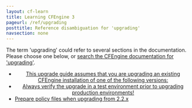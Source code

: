 ```yaml
---
layout: cf-learn
title: Learning CFEngine 3
pageurl: /ref/upgrading
posttitle: Reference disambiguation for 'upgrading'
navsection: none
---
```


The term 'upgrading' could refer to several sections in the documentation. Please choose one below, or
[search the CFEngine documentation for 'upgrading'](http://cfengine.com/docs/3.5/search.html?q=upgrading).

- [<center data-behavior="exclude-from-toc">This upgrade guide assumes that you are upgrading an existing CFEngine installation of one of the following versions:](http://cfengine.com/docs/3.5/getting-started-upgrade.html#<center-data-behavior=-exclude-from-toc->this-upgrade-guide-assumes-that-you-are-upgrading-an-existing-cfengine-installation-of-one-of-the-following-versions)
- [<center data-behavior="exclude-from-toc">Always verify the upgrade in a test environment prior to upgrading production environments\!](http://cfengine.com/docs/3.5/getting-started-upgrade.html#<center-data-behavior=-exclude-from-toc->always-verify-the-upgrade-in-a-test-environment-prior-to-upgrading-production-environments!)
- [Prepare policy files when upgrading from 2.2.x](http://cfengine.com/docs/3.5/getting-started-upgrade.html#prepare-policy-files-when-upgrading-from-2-2-x)
